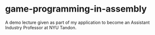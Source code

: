 # game-programming-in-assembly
A demo lecture given as part of my application to become an Assistant Industry Professor at NYU Tandon. 
